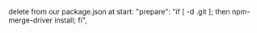 delete from our package.json at start:
    "prepare": "if [ -d .git ]; then npm-merge-driver install; fi",

